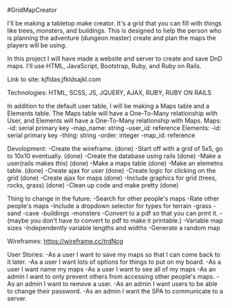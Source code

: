 #GridMapCreator

I'll be making a tabletop make creator. It's a grid that you can fill with things
like trees, monsters, and buildings. This is designed to help the person who is
planning the adventure (dungeon master) create and plan the maps the players
will be using.

In this project I will have made a website and server to create and save DnD
maps. I'll use HTML, JavaScript, Bootstrap, Ruby, and Ruby on Rails.

Link to site: kjfldas;jfkldsajkl.com

Technologies: HTML, SCSS, JS, JQUERY, AJAX, RUBY, RUBY ON RAILS

In addition to the default user table, I will be making a Maps table and a
Elements table. The Maps table will have a One-To-Many relationship with User,
and Elements will have a One-To-Many relationship with Maps.
Maps:
-id: serial primary key
-map_name: string
-user_id: reference
Elements:
-id: serial primary key
-thing: string
-order: integer
-map_id: reference

Devolopment:
-Create the wireframe. (done)
  -Start off with a grid of 5x5, go to 10x10 eventually. (done)
-Create the database using rails (done)
  -Make a user(rails makes this) (done)
  -Make a maps table (done)
  -Make an elemetns table. (done)
-Create ajax for user (done)
-Create logic for clicking on the grid (done)
-Create ajax for maps (done)
-Include graphics for grid (trees, rocks, grass) (done)
-Clean up code and make pretty (done)

Thing to change in the future:
-Search for other people's maps
-Rate other people's maps
-Include a dropdown selector for types for terrain
  -grass
  -sand
  -cave
  -buildings
  -monsters
-Convert to a pdf so that you can print it.
  -(maybe you don't have to convert to pdf to make it printable.)
-Variable map sizes
  -Independently variable lengths and widths
-Generate a random map


Wireframes: https://wireframe.cc/trdNcg

User Stories:
-As a user I want to save my maps so that I can come back to it later.
-As a user I want lots of options for things to put on my board.
-As a user I want name my maps
-As a user I want to see all of my maps
-As an admin I want to only prevent others from accessing other people's maps.
-As an admin I want to remove a user.
-As an admin I want users to be able to change their password.
-As an admin I want the SPA to communicate to a server.
